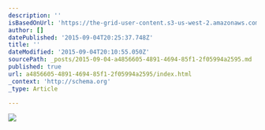 ```yaml
---
description: ''
isBasedOnUrl: 'https://the-grid-user-content.s3-us-west-2.amazonaws.com/22af02aa-a981-4487-99bc-6a9d0eb3faa0.gif'
author: []
datePublished: '2015-09-04T20:25:37.748Z'
title: ''
dateModified: '2015-09-04T20:10:55.050Z'
sourcePath: _posts/2015-09-04-a4856605-4891-4694-85f1-2f05994a2595.md
published: true
url: a4856605-4891-4694-85f1-2f05994a2595/index.html
_context: 'http://schema.org'
_type: Article

---
```

![](https://the-grid-user-content.s3-us-west-2.amazonaws.com/22af02aa-a981-4487-99bc-6a9d0eb3faa0.gif)